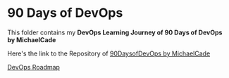 # 90 Days of DevOps

This folder contains my **DevOps Learning Journey of 90 Days of DevOps by MichaelCade**


Here's the link to the Repository of [90DaysofDevOps by MichaelCade](https://github.com/MichaelCade/90DaysOfDevOps) 

[DevOps Roadmap](https://roadmap.sh/devops)
